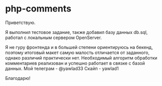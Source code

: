 # php-comments
Приветствую.

Я выполнил тестовое задание, также добавил базу данных db.sql, работал с локальным сервером OpenServer.

Я не гуру фронтенда и в большей степени ориентируюсь на бекенд, поэтому итоговый макет самую малость отличается от заданного, однако различий практически нет. 
Необходимый алгоритм обработки комментариев реализован и успешно работает в связке с базой данных.
Мой телеграм - @yawlad33
Скайп - yawlad1

Благодарю!
